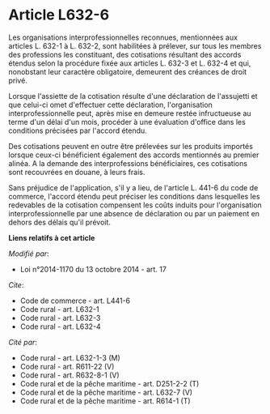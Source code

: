 # Article L632-6

Les organisations interprofessionnelles reconnues, mentionnées aux articles L. 632-1 à L. 632-2, sont habilitées à prélever,
sur tous les membres des professions les constituant, des cotisations résultant des accords étendus selon la procédure fixée
aux articles L. 632-3 et L. 632-4 et qui, nonobstant leur caractère obligatoire, demeurent des créances de droit privé. 

Lorsque l'assiette de la cotisation résulte d'une déclaration de l'assujetti et que celui-ci omet d'effectuer cette
déclaration, l'organisation interprofessionnelle peut, après mise en demeure restée infructueuse au terme d'un délai d'un
mois, procéder à une évaluation d'office dans les conditions précisées par l'accord étendu. 

Des cotisations peuvent en outre être prélevées sur les produits importés lorsque ceux-ci bénéficient également des accords
mentionnés au premier alinéa. A la demande des interprofessions bénéficiaires, ces cotisations sont recouvrées en douane, à
leurs frais. 

Sans préjudice de l'application, s'il y a lieu, de l'article L. 441-6 du code de commerce, l'accord étendu peut préciser les
conditions dans lesquelles les redevables de la cotisation compensent les coûts induits pour l'organisation
interprofessionnelle par une absence de déclaration ou par un paiement en dehors des délais qu'il prévoit.

**Liens relatifs à cet article**

_Modifié par_:

  - Loi n°2014-1170 du 13 octobre 2014 - art. 17

_Cite_:

  - Code de commerce - art. L441-6
  - Code rural - art. L632-1
  - Code rural - art. L632-3
  - Code rural - art. L632-4

_Cité par_:

  - Code rural - art. L632-1-3 (M)
  - Code rural - art. R611-22 (V)
  - Code rural - art. R632-8-1 (V)
  - Code rural et de la pêche maritime - art. D251-2-2 (T)
  - Code rural et de la pêche maritime - art. L632-7 (V)
  - Code rural et de la pêche maritime - art. R614-1 (T)
